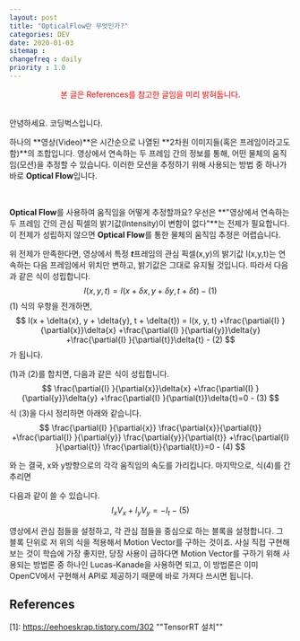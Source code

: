 ```yaml
---
layout: post
title: "OpticalFlow란 무엇인가?"
categories: DEV
date: 2020-01-03
sitemap :
changefreq : daily
priority : 1.0
---
```


<center><span style="color:red">본 글은 References를 참고한 글임을 미리 밝혀둡니다.</span></center>


<br>

안녕하세요. 코딩벅스입니다. 

하나의 **영상(Video)**은 시간순으로 나열된 **2차원 이미지들(혹은 프레임이라고도 함)**의 조합입니다. 영상에서 연속하는 두 프레임 간의 정보를 통해, 어떤 물체의 움직임(모션)을 추정할 수 있습니다. 이러한 모션을 추정하기 위해 사용되는 방법 중 하나가 바로 **Optical Flow**입니다. 

<br>

**Optical Flow**를 사용하여 움직임을 어떻게 추정할까요? 우선은 **"영상에서 연속하는 두 프레임 간의 관심 픽셀의 밝기값(Intensity)이 변함이 없다"**는 전제가 필요합니다. 이 전제가 성립하지 않으면 **Optical Flow**를 통한 물체의 움직임 추정은 어렵습니다. 



위 전제가 만족한다면, 영상에서 특정 ***t***프레임의 관심 픽셀(x,y)의 밝기값 I(x,y,t)는 연속하는 다음 프레임에서 위치만 변하고, 밝기값은 그대로 유지될 것입니다. 따라서 다음과 같은 식이 성립합니다. 
$$
I(x,y,t)=I(x+\delta{x}, y+\delta{y}, t+\delta{t}) - (1)
$$
(1) 식의 우항을 전개하면, 
$$
I(x + \delta{x}, y + \delta{y}, t + \delta{t}) = I(x, y, t) 
+\frac{\partial{I} }{\partial{x}}\delta{x}
+\frac{\partial{I} }{\partial{y}}\delta{y}
+\frac{\partial{I} }{\partial{t}}\delta{t} - (2)
$$
가 됩니다. 

(1)과 (2)를 합치면, 다음과 같은 식이 성립합니다. 
$$
\frac{\partial{I} }{\partial{x}}\delta{x}
+\frac{\partial{I} }{\partial{y}}\delta{y}
+\frac{\partial{I} }{\partial{t}}\delta{t}=0      - (3)
$$
식 (3)을 다시 정리하면 아래와 같습니다. 
$$
\frac{\partial{I} }{\partial{x}} \frac{\partial{x}}{\partial{t}}
+\frac{\partial{I} }{\partial{y}} \frac{\partial{y}}{\partial{t}}
+\frac{\partial{I} }{\partial{t}} \frac{\partial{t}}{\partial{t}}=0 - (4)
$$


와 는 결국, x와 y방향으로의 각각 움직임의 속도를 가리킵니다. 마지막으로, 식(4)를 간추리면 

다음과 같이 쓸 수 있습니다. 
$$
I_xV_x+I_yV_y=-I_t - (5)
$$




 영상에서 관심 점들을 설정하고, 각 관심 점들을 중심으로 하는 블록을 설정합니다. 그 블록 단위로 저 위의 식을 적용해서 Motion Vector를 구하는 것이죠. 사실 직접 구현해 보는 것이 학습에 가장 좋지만, 당장 사용이 급하다면 Motion Vector를 구하기 위해 사용되는 방법론 중 하나인 Lucas-Kanade을 사용하면 되고, 이 방법론은 이미 OpenCV에서 구현해서 API로 제공하기 때문에 바로 가져다 쓰시면 됩니다. 



## References

[1]: https://eehoeskrap.tistory.com/302	""TensorRT 설치""

[2]:https://docs.nvidia.com/deeplearning/sdk/tensorrt-install-guide/index.html	"NVIDIA SDK INSTALLTION DEVELPOER GUIDE"
[3]: https://docs.nvidia.com/deeplearning/sdk/tensorrt-support-matrix/index.html	"Supported Matrix"
